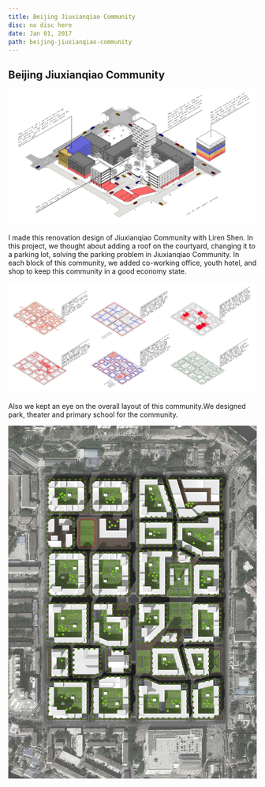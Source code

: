 ```yaml
---
title: Beijing Jiuxianqiao Community
disc: no disc here
date: Jan 01, 2017
path: beijing-jiuxianqiao-community
---
```

<special>
</special>

## Beijing Jiuxianqiao Community

![Birdview](../images/articles/design_07/Birdview.jpg)

I made this renovation design of Jiuxianqiao Community with Liren Shen. In this project, we thought about adding a roof on the courtyard, changing it to a parking lot, solving the parking problem in Jiuxianqiao Community. In each block of this community, we added co-working office, youth hotel, and shop to keep this community in a good economy state.

![Analysis](../images/articles/design_07/Analysis.jpg)

Also we kept an eye on the overall layout of this community.We designed park, theater and primary school for the community.

![Plan](../images/articles/design_07/Plan.jpg)
